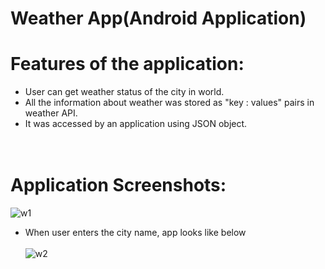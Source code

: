 # Weather App(Android Application)

# Features of the application:
* User can get weather status of the city in world.
* All the information about weather was stored as "key : values" pairs in weather API.
* It was accessed by an application using JSON object. <br/> <br/> <br/>


# Application Screenshots:
![w1](https://user-images.githubusercontent.com/44563718/131644835-638e456d-dbe8-47a2-992f-51b212216885.PNG) <br/>


* When user enters the city name, app looks like below<br/><br/>
![w2](https://user-images.githubusercontent.com/44563718/131645610-abffeb62-8d6b-4682-84a8-365bea9108f3.PNG)

